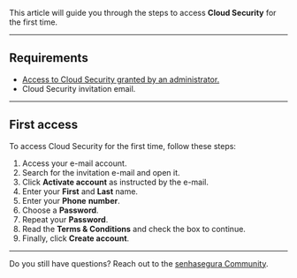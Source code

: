 This article will guide you through the steps to access **Cloud Security** for the first time.



---

## Requirements

* [Access to Cloud Security granted by an administrator.](/v3-32/docs/cloud-security-how-to-manage-your-organization)
* Cloud Security invitation email.



---

## First access

To access Cloud Security for the first time, follow these steps:

1. Access your e\-mail account.
2. Search for the invitation e\-mail and open it.
3. Click **Activate account** as instructed by the e\-mail.
4. Enter your **First** and **Last** name.
5. Enter your **Phone** **number**.
6. Choose a **Password**.
7. Repeat your **Password**.
8. Read the **Terms \& Conditions** and check the box to continue.
9. Finally, click **Create account**.



---

Do you still have questions? Reach out to the [senhasegura Community](https://community.senhasegura.io/).

